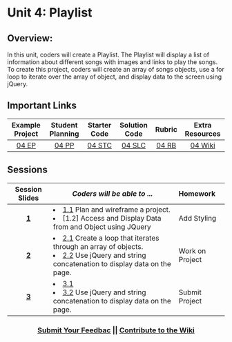 # Unit 4: Playlist

## Overview: 
In this unit, coders will create a Playlist. The Playlist will display a list of information about different songs with images and links to play the songs. To create this project, coders will create an array of songs objects, use a for loop to iterate over the array of object, and display data to the screen using jQuery.
## Important Links

| Example Project | Student Planning |  Starter Code | Solution Code  | Rubric | Extra Resources |
|:-------:|:-------:|:-------:|:-------:|:-------:|:-------:|
| [04 EP](https://ScriptEdcurriculum.github.io/advanced_playlist_solution)| [04 PP](https://docs.google.com/document/d/1JBjicVmEc6TKg-6Mz4ET407vgrdO0nd6vUjBUftkJ4M) | [04 STC](https://github.com/ScriptEdcurriculum/advanced_playlist_startercode/blob/master/INSTRUCTIONS.md) | [04 SLC](https://github.com/ScriptEdcurriculum/advanced_playlist_solution) | [04 RB](https://drive.google.com/open?id=1sQxfNhRwnK7k08VMeSFkncODpbuCLDdk9Actey5YDVo) | [04 Wiki](https://github.com/ScriptEdcurriculum/curriculum17-18/wiki/2.-Advanced#unit-5-playlist) |

## Sessions 
|Session Slides|*Coders will be able to ...*|Homework|
|:-------:|-------|:-------|
|[**1**](https://docs.google.com/presentation/d/1r-jrg8aBtzApm5YOBokQ22VIBVAsLoqmr6PVx118h50/edit#slide=id.g1e220fa94a_0_30)| <li> [1.1]() Plan and wireframe a project. </li> <li> [1.2] Access and Display Data from and Object using JQuery </li> |Add Styling|
|[**2**](https://docs.google.com/presentation/d/1wuoovzLYMnetA2Vv_YJ4Y5ZUlx2u2hBZM6Qc06sH3Tk/edit#slide=id.g1e220fa94a_0_30)| <li>[2.1]() Create a loop that iterates through an array of objects. </li> <li>[2.2]() Use jQuery and string concatenation to display data on the page.</li> |Work on Project|
|[**3**](https://docs.google.com/presentation/d/1JA5HJ7zpyepBk3E9z0vDt1tlP_rnee-kdKTBnCwpr4k/edit#slide=id.g1e220fa94a_0_30)| <li>[3.1]() </li> <li>[3.2]() Use jQuery and string concatenation to display data on the page.</li> |Submit Project|

<h3 align="center"><a href="https://docs.google.com/forms/d/e/1FAIpQLSdmoYjRk6tqJHI5Y1ELjOZ7tiYj58dmoIBEeUaXK5ciIdljIg/viewform">Submit Your Feedbac</a> || <a href="https://github.com/ScriptEdcurriculum/curriculum17-18/wiki/2.-Advanced#unit-5-playlist">Contribute to the Wiki</a> </h3>
